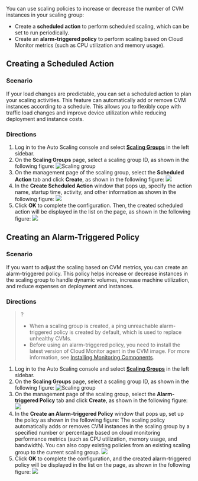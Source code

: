 You can use scaling policies to increase or decrease the number of CVM instances in your scaling group:
- Create a **scheduled action** to perform scheduled scaling, which can be set to run periodically.
- Create an **alarm-triggered policy** to perform scaling based on Cloud Monitor metrics (such as CPU utilization and memory usage).

## Creating a Scheduled Action

### Scenario

If your load changes are predictable, you can set a scheduled action to plan your scaling activities. This feature can automatically add or remove CVM instances according to a schedule. This allows you to flexibly cope with traffic load changes and improve device utilization while reducing deployment and instance costs.

### Directions

1. Log in to the Auto Scaling console and select **[Scaling Groups](https://console.cloud.tencent.com/autoscaling/group)** in the left sidebar.
2. On the **Scaling Groups** page, select a scaling group ID, as shown in the following figure:
![Scaling group](https://main.qcloudimg.com/raw/2bd1126836549e378ac52a664e107e79.png)
3. On the management page of the scaling group, select the **Scheduled Action** tab and click **Create**, as shown in the following figure:
![](https://main.qcloudimg.com/raw/50a8f16c5826b2b1886e1e9aabba8671.png)
4. In the **Create Scheduled Action** window that pops up, specify the action name, startup time, activity, and other information as shown in the following figure:
![](https://main.qcloudimg.com/raw/196e482efed765613323dea3703532e7.png)
5. Click **OK** to complete the configuration. Then, the created scheduled action will be displayed in the list on the page, as shown in the following figure:
![](https://main.qcloudimg.com/raw/3bd91d894eeefb2b3fc5119500694574.png)

## Creating an Alarm-Triggered Policy

### Scenario

If you want to adjust the scaling based on CVM metrics, you can create an alarm-triggered policy. This policy helps increase or decrease instances in the scaling group to handle dynamic volumes, increase machine utilization, and reduce expenses on deployment and instances.

### Directions

>?
> - When a scaling group is created, a ping unreachable alarm-triggered policy is created by default, which is used to replace unhealthy CVMs.
> - Before using an alarm-triggered policy, you need to install the latest version of Cloud Monitor agent in the CVM image. For more information, see [Installing Monitoring Components](https://intl.cloud.tencent.com/document/product/248/6211).

1. Log in to the Auto Scaling console and select **[Scaling Groups](https://console.cloud.tencent.com/autoscaling/group)** in the left sidebar.
2. On the **Scaling Groups** page, select a scaling group ID, as shown in the following figure:
![Scaling group](https://main.qcloudimg.com/raw/2bd1126836549e378ac52a664e107e79.png)
3. On the management page of the scaling group, select the **Alarm-triggered Policy** tab and click **Create**, as shown in the following figure:
![](https://main.qcloudimg.com/raw/c3e776e6e456d2e6fa1ddd5e63e26653.png)
4. In the **Create an Alarm-triggered Policy** window that pops up, set up the policy as shown in the following figure:
The scaling policy automatically adds or removes CVM instances in the scaling group by a specified number or percentage based on cloud monitoring performance metrics (such as CPU utilization, memory usage, and bandwidth). You can also copy existing policies from an existing scaling group to the current scaling group.
![](https://main.qcloudimg.com/raw/696dd366766aac9dce3e966bc86922ec.png)
5. Click **OK** to complete the configuration, and the created alarm-triggered policy will be displayed in the list on the page, as shown in the following figure:
![](https://main.qcloudimg.com/raw/47324c543af7f14dc6b11c26494346b2.png)





